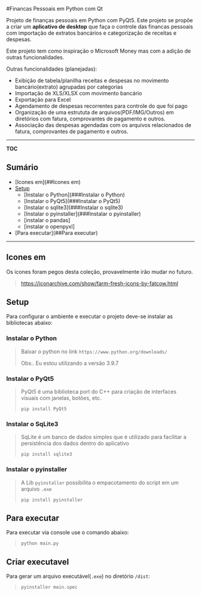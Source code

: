 #Financas Pessoais em Python com Qt

Projeto de finanças pessoais em Python com PyQt5.
Este projeto se propõe a criar um **aplicativo de desktop** que faça o controle das financas pessoais com importação de extratos bancários e categorização de receitas e despesas. 

Este projeto tem como inspiração o Microsoft Money mas com a adição de outras funcionalidades.

Outras funcionalidades (planejadas):

- Exibição de tabela/planilha receitas e despesas no movimento bancário(extrato) agrupadas por categorias 
- Importação de XLS/XLSX com movimento bancário
- Exportação para Excel
- Agendamento de despesas recorrentes para controle do que foi pago
- Organização de uma estrututa de arquivos(PDF/IMG/Outros) em diretórios com fatura, comprovantes de pagamento e outros.
- Associação das despesas agendadas com os arquivos relacionados de fatura, comprovantes de pagamento e outros.

---

__TOC__

## Sumário
- [Icones em](##Icones em)
- [Setup](#setup)
  - [Instalar o Python](###Instalar o Python)
  - [Instalar o PyQt5](###Instalar o PyQt5) 
  - [Instalar o sqlite3](###Instalar o sqlite3)
  - [Instalar o pyinstaller](###Instalar o pyinstaller)
  - [instalar o pandas]
  - [instalar o openpyxl]
- [Para executar](##Para executar)

---

## Icones em
Os icones foram pegos desta coleção, provavelmente irão mudar no futuro.
> https://iconarchive.com/show/farm-fresh-icons-by-fatcow.html

## Setup
Para configurar o ambiente e executar o projeto deve-se instalar as bibliotecas abaixo:

### Instalar o Python
> Baixar o python no link
> `https://www.python.org/downloads/`
> 
> Obs:. Eu estou utilizando a versão 3.9.7 

### Instalar o PyQt5
> PyQt5 é uma biblioteca port do C++ para criação de interfaces visuais com janelas, botões, etc.
> 
> `pip install PyQt5`

### Instalar o SqLite3
> SqLite é um banco de dados simples que é utilizado para facilitar a persistência dos dados dentro do aplicativo
> 
> `pip install sqlite3`

### Instalar o pyinstaller
> A Lib `pyinstaller` possibilita o empacotamento do script em um arquivo `.exe`
> 
> `pip install pyinstaller`
 
## Para executar
Para executar via console use o comando abaixo:
> `python main.py`
 
## Criar executavel
Para gerar um arquivo executável(`.exe`) no diretório `/dist`:
>`pyinstaller main.spec`
